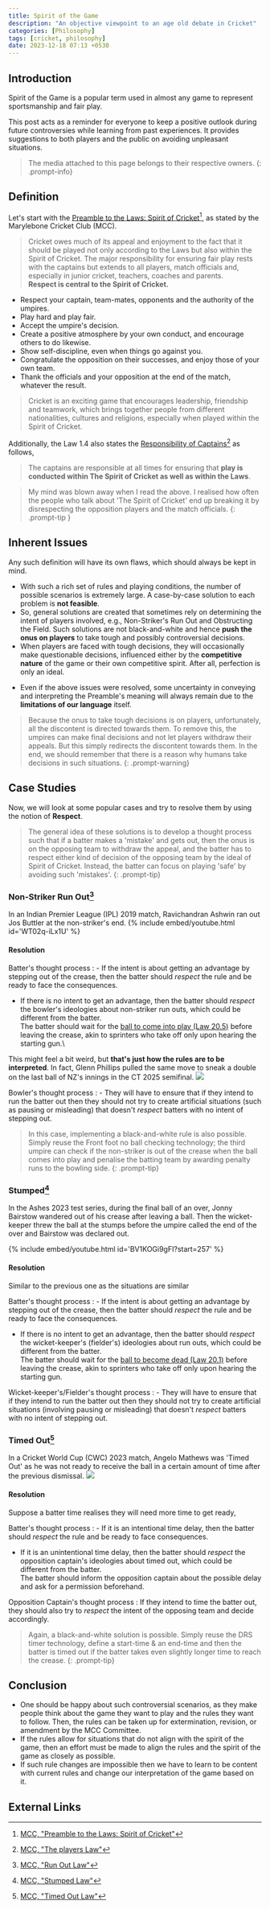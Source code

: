```yaml
---
title: Spirit of the Game
description: "An objective viewpoint to an age old debate in Cricket"
categories: [Philosophy]
tags: [cricket, philosophy]
date: 2023-12-18 07:13 +0530
---
```

## Introduction
Spirit of the Game is a popular term used in almost any game to represent sportsmanship and fair play.
<!-- The purpose of this post is to analyse the available information on some curious cases in the game of Cricket and provide suggestions to the players to avoid such situations. -->
This post acts as a reminder for everyone to keep a positive outlook during future controversies while learning from past experiences. It provides suggestions to both players and the public on avoiding unpleasant situations.
<!-- The purpose of this post is to analyse the available information on some curious cases in the game of Cricket and make rational observations based on it. -->
<!-- Let me make few things clear before we start, the purpose of this post is to analyse -->

> The media attached to this page belongs to their respective owners.
{: .prompt-info}
## Definition
Let's start with the [Preamble to the Laws: Spirit of Cricket](https://www.lords.org/mcc/the-laws-of-cricket/preamble-to-the-laws-spirit-of-cricket)[^MCCpreamble], as stated by the Marylebone Cricket Club (MCC).
> Cricket owes much of its appeal and enjoyment to the fact that it should be played not only according to the Laws but also within the Spirit of Cricket.  The major responsibility for ensuring fair play rests with the captains but extends to all players, match officials and, especially in junior cricket, teachers, coaches and parents.\
**Respect is central to the Spirit of Cricket.**
- Respect your captain, team-mates, opponents and the authority of the umpires.
- Play hard and play fair.
- Accept the umpire's decision.
- Create a positive atmosphere by your own conduct, and encourage others to do likewise.
- Show self-discipline, even when things go against you.
- Congratulate the opposition on their successes, and enjoy those of your own team.
- Thank the officials and your opposition at the end of the match, whatever the result.

> Cricket is an exciting game that encourages leadership, friendship and teamwork, which brings together people from different nationalities, cultures and religions, especially when played within the Spirit of Cricket.

Additionally, the Law 1.4 also states the [Responsibility of Captains](https://www.lords.org/mcc/the-laws-of-cricket/the-players)[^MCCplayers] as follows,
> The captains are responsible at all times for ensuring that **play is conducted within The Spirit of Cricket as well as within the Laws**.

> My mind was blown away when I read the above. I realised how often the people who talk about 'The Spirit of Cricket' end up breaking it by disrespecting the opposition players and the match officials.
{: .prompt-tip }
<!-- Of course, , we can only hope the difference is insignificant. -->
<!-- let's move forward with what we have. -->
## Inherent Issues
Any such definition will have its own flaws, which should always be kept in mind.
<!-- few points before moving forward -->
- With such a rich set of rules and playing conditions, the number of possible scenarios is extremely large. A case-by-case solution to each problem is **not feasible**.
- So, general solutions are created that sometimes rely on determining the intent of players involved, e.g., Non-Striker's Run Out and Obstructing the Field. Such solutions are not black-and-white and hence **push the onus on players** to take tough and possibly controversial decisions.
- When players are faced with tough decisions, they will occasionally make questionable decisions, influenced either by the **competitive nature** of the game or their own competitive spirit. After all, perfection is only an ideal.
<!-- - If players take tough decisions, they will sometimes take questionable decisions either by the competitive nature of the game or themselves. -->
- Even if the above issues were resolved, some uncertainty in conveying and interpreting the Preamble's meaning will always remain due to the **limitations of our language** itself.

> Because the onus to take tough decisions is on players, unfortunately, all the discontent is directed towards them. To remove this, the umpires can make final decisions and not let players withdraw their appeals. But this simply redirects the discontent towards them. In the end, we should remember that there is a reason why humans take decisions in such situations.
{: .prompt-warning}

## Case Studies
<!-- Let's start with some controversial run outs -->
Now, we will look at some popular cases and try to resolve them by using the notion of **Respect**. 
> The general idea of these solutions is to develop a thought process such that if a batter makes a 'mistake' and gets out, then the onus is on the opposing team to withdraw the appeal, and the batter has to respect either kind of decision of the opposing team by the ideal of Spirit of Cricket. Instead, the batter can focus on playing 'safe' by avoiding such 'mistakes'.
{: .prompt-tip}
<!-- ### Run Outs -->
### Non-Striker Run Out[^MCCrunout]
In an Indian Premier League (IPL) 2019 match, Ravichandran Ashwin ran out Jos Buttler at the non-striker's end.
{% include embed/youtube.html id='WT02q-iLx1U' %}
<!-- Ash {% include embed/youtube.html id='K8BPWlyfBmI' %} -->
#### Resolution
<!-- Both the situations are similar, so they also have similar solutions. -->

Batter's thought process
: - If the intent is about getting an advantage by stepping out of the crease, then the batter should _respect_ the rule and be ready to face the consequences.
- If there is no intent to get an advantage, then the batter should _respect_ the bowler's ideologies about non-striker run outs, which could be different from the batter.\
The batter should wait for the [ball to come into play (Law 20.5)](https://www.lords.org/mcc/the-laws-of-cricket/dead-ball) before leaving the crease, akin to sprinters who take off only upon hearing the starting gun.\
<!-- The batter should make certain they remain in place until the ball (has left the bowler's hand) is dead, akin to sprinters who take off only upon hearing the starting gun. -->
This might feel a bit weird, but **that's just how the rules are to be interpreted**. In fact, Glenn Phillips pulled the same move to sneak a double on the last ball of NZ's innings in the CT 2025 semifinal.
![](https://iili.io/3FtJjdg.jpg)

Bowler's thought process
: - They will have to ensure that if they intend to run the batter out then they should not try to create artificial situations (such as pausing or misleading) that doesn't _respect_ batters with no intent of stepping out.

> In this case, implementing a black-and-white rule is also possible. Simply reuse the Front foot no ball checking technology; the third umpire can check if the non-striker is out of the crease when the ball comes into play and penalise the batting team by awarding penalty runs to the bowling side.
{: .prompt-tip}
### Stumped[^MCCstumped]
In the Ashes 2023 test series, during the final ball of an over, Jonny Bairstow wandered out of his crease after leaving a ball. Then the wicket-keeper threw the ball at the stumps before the umpire called the end of the over and Bairstow was declared out.

{% include embed/youtube.html id='BV1KOGi9gFI?start=257' %}
<!-- {% include embed/youtube.html id='UgkxKi8ypIZV_Y-IXkQI-S6GSn0ABqh3sXAS?si=QcSiceeFyWF2KuF_' %} -->
#### Resolution
Similar to the previous one as the situations are similar

Batter's thought process
: - If the intent is about getting an advantage by stepping out of the crease, then the batter should _respect_ the rule and be ready to face the consequences.
- If there is no intent to get an advantage, then the batter should _respect_ the wicket-keeper's (fielder's) ideologies about run outs, which could be different from the batter.\
The batter should wait for the [ball to become dead (Law 20.1)](https://www.lords.org/mcc/the-laws-of-cricket/dead-ball) before leaving the crease, akin to sprinters who take off only upon hearing the starting gun.

Wicket-keeper's/Fielder's thought process
: - They will have to ensure that if they intend to run the batter out then they should not try to create artificial situations (involving pausing or misleading) that doesn't _respect_ batters with no intent of stepping out.

### Timed Out[^MCCtimedout]
In a Cricket World Cup (CWC) 2023 match, Angelo Mathews was 'Timed Out' as he was not ready to receive the ball in a certain amount of time after the previous dismissal.
![](https://th-i.thgim.com/public/incoming/us4hhk/article67507063.ece/alternates/FREE_1200/20231106328L.jpg)

#### Resolution
Suppose a batter time realises they will need more time to get ready,

Batter's thought process
: - If it is an intentional time delay, then the batter should _respect_ the rule and be ready to face consequences.
- If it is an unintentional time delay, then the batter should _respect_ the opposition captain's ideologies about timed out, which could be different from the batter.\
The batter should inform the opposition captain about the possible delay and ask for a permission beforehand.

Opposition Captain's thought process
: If they intend to time the batter out, they should also try to _respect_ the intent of the opposing team and decide accordingly.

> Again, a black-and-white solution is possible. Simply reuse the DRS timer technology, define a start-time & an end-time and then the batter is timed out if the batter takes even slightly longer time to reach the crease.
{: .prompt-tip}

## Conclusion
- One should be happy about such controversial scenarios, as they make people think about the game they want to play and the rules they want to follow. Then, the rules can be taken up for extermination, revision, or amendment by the MCC Committee.
- If the rules allow for situations that do not align with the spirit of the game, then an effort must be made to align the rules and the spirit of the game as closely as possible.
- If such rule changes are impossible then we have to learn to be content with current rules and change our interpretation of the game based on it.


## External Links
[^MCCpreamble]: [MCC, "Preamble to the Laws: Spirit of Cricket"](https://www.lords.org/mcc/the-laws-of-cricket/preamble-to-the-laws-spirit-of-cricket)
[^MCCplayers]: [MCC, "The players Law"](https://www.lords.org/mcc/the-laws-of-cricket/the-players)
[^MCCrunout]: [MCC, "Run Out Law"](https://www.lords.org/mcc/the-laws-of-cricket/run-out)
[^MCCstumped]: [MCC, "Stumped Law"](https://www.lords.org/mcc/the-laws-of-cricket/stumped)
[^MCCtimedout]: [MCC, "Timed Out Law"](https://www.lords.org/mcc/the-laws-of-cricket/timed-out)
